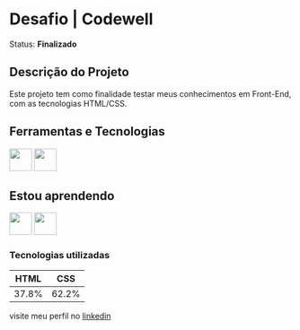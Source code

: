 # Desafio | Codewell
 Status: **Finalizado**
 
  ## Descrição do Projeto
   <p>Este projeto tem como finalidade testar meus conhecimentos em Front-End, com as tecnologias HTML/CSS.</p>
 
 ## Ferramentas e Tecnologias
 <img src="https://cdn.jsdelivr.net/gh/devicons/devicon/icons/git/git-original.svg" width="40" height="40"> <img src="https://cdn.jsdelivr.net/gh/devicons/devicon/icons/vscode/vscode-original.svg" width="40" height="40"/>
 
 
 ## Estou aprendendo
 <img src="https://cdn.jsdelivr.net/gh/devicons/devicon/icons/html5/html5-original-wordmark.svg" width="40" height="40">  <img src="https://cdn.jsdelivr.net/gh/devicons/devicon/icons/css3/css3-original-wordmark.svg" width="40" height="40"/>
 
 ### Tecnologias utilizadas
  HTML| CSS |
  ---|---|
  37.8%|62.2%|
  
  visite meu perfil no [linkedin](https://www.linkedin.com/in/bruno-gomes-064383251/)
